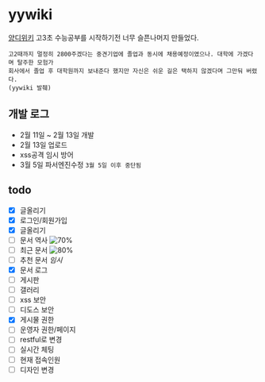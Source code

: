 # yywiki
[양디위키](yywiki.lunab.xyz)
고3초 수능공부를 시작하기전 너무 슬픈나머지 만들었다.

```
고2때까지 멀정히 2800주겠다는 중견기업에 졸업과 동시에 채용예정이였으나. 대학에 가겠다며 탈주한 모험가
회사에서 졸업 후 대학원까지 보내준다 했지만 자신은 쉬운 길은 택하지 않겠다며 그만둬 버렸다.
(yywiki 발췌)
```


## 개발 로그
- 2월 11일 ~ 2월 13일 개발
- 2월 13일 업로드
- xss공격 임시 방어
- 3월 5일 파서엔진수정
``` 3월 5일 이후 중단됨 ```

## todo
- [x] 글올리기
- [x] 로그인/회원가입
- [x] 글올리기
- [ ] 문서 역사 ![70%](http://progressed.io/bar/70)
- [ ] 최근 문서 ![80%](http://progressed.io/bar/80)
- [ ] 추천 문서 *임시*
- [x] 문서 로그
- [ ] 게시판
- [ ] 갤러리
- [ ] xss 보안
- [ ] 디도스 보안
- [x] 게시물 권한
- [ ] 운영자 권한/페이지
- [ ] restful로 변경
- [ ] 실시간 체팅
- [ ] 현재 접속인원
- [ ] 디자인 변경
